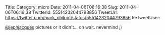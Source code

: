 Title: 
Category: micro
Date: 2011-04-06T06:16:38
Slug: 2011-04-06T06:16:38
TwitterId: 55514232044793856
TweetUrl: https://twitter.com/mark_philpot/status/55514232044793856
ReTweetUser: 

[@jephjacques](https://twitter.com/jephjacques) pictures or it didn't... oh wait.  nevermind ;)
